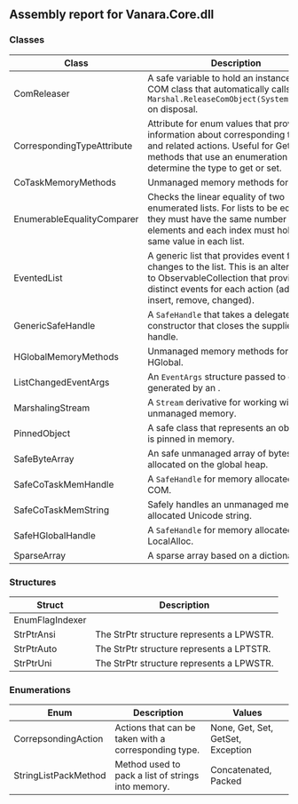 ## Assembly report for Vanara.Core.dll
### Classes
Class | Description
---- | ----
ComReleaser<T> | A safe variable to hold an instance of a COM class that automatically calls `Marshal.ReleaseComObject(System.Object)` on disposal.
CorrespondingTypeAttribute | Attribute for enum values that provides information about corresponding types and related actions. Useful for Get/Set methods that use an enumeration value to determine the type to get or set.
CoTaskMemoryMethods | Unmanaged memory methods for COM.
EnumerableEqualityComparer<T> | Checks the linear equality of two enumerated lists. For lists to be equal, they must have the same number of elements and each index must hold the same value in each list.
EventedList<T> | A generic list that provides event for changes to the list. This is an alternative to ObservableCollection that provides distinct events for each action (add, insert, remove, changed).
GenericSafeHandle | A `SafeHandle` that takes a delegate in the constructor that closes the supplied handle.
HGlobalMemoryMethods | Unmanaged memory methods for HGlobal.
ListChangedEventArgs<T> | An `EventArgs` structure passed to events generated by an <see cref="T:Vanara.Collections.EventedList`1" />.
MarshalingStream | A `Stream` derivative for working with unmanaged memory.
PinnedObject | A safe class that represents an object that is pinned in memory.
SafeByteArray | An safe unmanaged array of bytes allocated on the global heap.
SafeCoTaskMemHandle | A `SafeHandle` for memory allocated via COM.
SafeCoTaskMemString | Safely handles an unmanaged memory allocated Unicode string.
SafeHGlobalHandle | A `SafeHandle` for memory allocated via LocalAlloc.
SparseArray<T> | A sparse array based on a dictionary.
### Structures
Struct | Description
---- | ----
EnumFlagIndexer<T> | 
StrPtrAnsi | The StrPtr structure represents a LPWSTR.
StrPtrAuto | The StrPtr structure represents a LPTSTR.
StrPtrUni | The StrPtr structure represents a LPWSTR.
### Enumerations
Enum | Description | Values
---- | ---- | ----
CorrepsondingAction | Actions that can be taken with a corresponding type. | None, Get, Set, GetSet, Exception
StringListPackMethod | Method used to pack a list of strings into memory. | Concatenated, Packed
